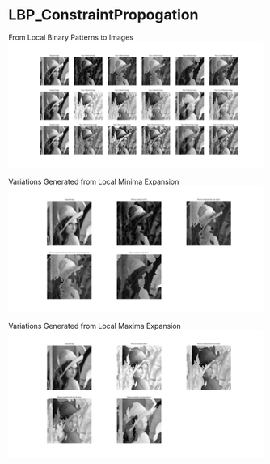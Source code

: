 # LBP_ConstraintPropogation

From Local Binary Patterns to Images
![All Variations](https://raw.githubusercontent.com/arkalista/LBP_ConstraintPropogation/master/assets/AllVariations.png)

Variations Generated from Local Minima Expansion
![Local Minima Expansion](https://raw.githubusercontent.com/arkalista/LBP_ConstraintPropogation/master/assets/lenna_MinimaVariations.png)

Variations Generated from Local Maxima Expansion
![Local Maxima Expansion](https://raw.githubusercontent.com/arkalista/LBP_ConstraintPropogation/master/assets/lenna_MaximaVariations.png)

